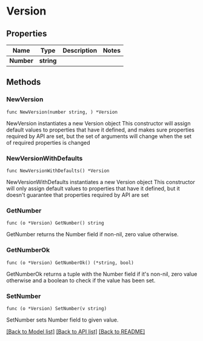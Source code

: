 # Version

## Properties

Name | Type | Description | Notes
------------ | ------------- | ------------- | -------------
**Number** | **string** |  | 

## Methods

### NewVersion

`func NewVersion(number string, ) *Version`

NewVersion instantiates a new Version object
This constructor will assign default values to properties that have it defined,
and makes sure properties required by API are set, but the set of arguments
will change when the set of required properties is changed

### NewVersionWithDefaults

`func NewVersionWithDefaults() *Version`

NewVersionWithDefaults instantiates a new Version object
This constructor will only assign default values to properties that have it defined,
but it doesn't guarantee that properties required by API are set

### GetNumber

`func (o *Version) GetNumber() string`

GetNumber returns the Number field if non-nil, zero value otherwise.

### GetNumberOk

`func (o *Version) GetNumberOk() (*string, bool)`

GetNumberOk returns a tuple with the Number field if it's non-nil, zero value otherwise
and a boolean to check if the value has been set.

### SetNumber

`func (o *Version) SetNumber(v string)`

SetNumber sets Number field to given value.



[[Back to Model list]](../README.md#documentation-for-models) [[Back to API list]](../README.md#documentation-for-api-endpoints) [[Back to README]](../README.md)


